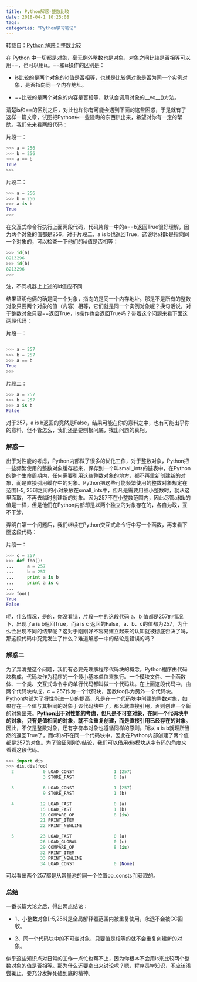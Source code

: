 ```yaml
---
title: Python解惑-整数比较
date: 2018-04-1 10:25:08
tags:
categories: "Python学习笔记"
---
```


转载自：[Python 解惑：整数比较](http://python.jobbole.com/87845/)  

在 Python 中一切都是对象，毫无例外整数也是对象，对象之间比较是否相等可以用==，也可以用is。==和is操作的区别是：

* is比较的是两个对象的id值是否相等，也就是比较俩对象是否为同一个实例对象，是否指向同一个内存地址。

* ==比较的是两个对象的内容是否相等，默认会调用对象的__eq__()方法。

清楚is和==的区别之后，对此也许你有可能会遇到下面的这些困惑，于是就有了这样一篇文章，试图把Python中一些隐晦的东西趴出来，希望对你有一定的帮助。我们先来看两段代码：

<!--more-->

片段一：

```Python
>>> a = 256
>>> b = 256
>>> a == b
True
>>>
```

片段二：

```Python
>>> a = 256
>>> b = 256
>>> a is b
True
>>>
```

在交互式命令行执行上面两段代码，代码片段一中的a==b返回True很好理解，因为两个对象的值都是256，对于片段二，a is b也返回True，这说明a和b是指向同一个对象的，可以检查一下他们的id值是否相等：

```Python
>>> id(a)
8213296
>>> id(b)
8213296
>>>
```

注，不同机器上上述的id值应不同

结果证明他俩的确是同一个对象，指向的是同一个内存地址。那是不是所有的整数对象只要两个对象的值（内容）相等，它们就是同一个实例对象呢？换句话说，对于整数对象只要==返回True，is操作也会返回True吗？带着这个问题来看下面这两段代码：

片段一：

```Python

>>> a = 257
>>> b = 257
>>> a == b
True
>>>
```

片段二：

```Python
>>> a = 257
>>> b = 257
>>> a is b
False
```

对于257，a is b返回的竟然是False，结果可能在你的意料之中，也有可能出乎你的意料，但不管怎么，我们还是要刨根问底，找出问题的真相。

### 解惑一

出于对性能的考虑，Python内部做了很多的优化工作，对于整数对象，Python把一些频繁使用的整数对象缓存起来，保存到一个叫small_ints的链表中，在Python的整个生命周期内，任何需要引用这些整数对象的地方，都不再重新创建新的对象，而是直接引用缓存中的对象。Python把这些可能频繁使用的整数对象规定在范围[-5, 256]之间的小对象放在small_ints中，但凡是需要用些小整数时，就从这里面取，不再去临时创建新的对象。因为257不在小整数范围内，因此尽管a和b的值是一样，但是他们在Python内部却是以两个独立的对象存在的，各自为政，互不干涉。

弄明白第一个问题后，我们继续在Python交互式命令行中写一个函数，再来看下面这段代码：

片段一：

```python
>>> c = 257
>>> def foo():
...     a = 257
...     b = 257
...     print a is b
...     print a is c
...
>>> foo()
True
False
```

呃，什么情况，是的，你没看错，片段一中的这段代码 a、b 值都是257的情况下，出现了a is b返回True，而a is c 返回的False，a、b、c的值都为257，为什么会出现不同的结果呢？这对于刚刚好不容易建立起来的认知就被彻底否决了吗，那这段代码中究竟发生了什么？难道解惑一中的结论是错误的吗？

### 解惑二

为了弄清楚这个问题，我们有必要先理解程序代码块的概念。Python程序由代码块构成，代码块作为程序的一个最小基本单位来执行。一个模块文件、一个函数体、一个类、交互式命令中的单行代码都叫做一个代码块。在上面这段代码中，由两个代码块构成，c = 257作为一个代码块，函数foo作为另外一个代码块。Python内部为了将性能进一步的提高，凡是在一个代码块中创建的整数对象，如果存在一个值与其相同的对象于该代码块中了，那么就直接引用，否则创建一个新的对象出来。**Python出于对性能的考虑，但凡是不可变对象，在同一个代码块中的对象，只有是值相同的对象，就不会重复创建，而是直接引用已经存在的对象**。因此，不仅是整数对象，还有字符串对象也遵循同样的原则。所以 a is b就理所当然的返回True了，而c和a不在同一个代码块中，因此在Python内部创建了两个值都是257的对象。为了验证刚刚的结论，我们可以借用dis模块从字节码的角度来看看这段代码。

```Python
>>> import dis
>>> dis.dis(foo)
  2           0 LOAD_CONST               1 (257)
              3 STORE_FAST               0 (a)

  3           6 LOAD_CONST               1 (257)
              9 STORE_FAST               1 (b)

  4          12 LOAD_FAST                0 (a)
             15 LOAD_FAST                1 (b)
             18 COMPARE_OP               8 (is)
             21 PRINT_ITEM          
             22 PRINT_NEWLINE       

  5          23 LOAD_FAST                0 (a)
             26 LOAD_GLOBAL              0 (c)
             29 COMPARE_OP               8 (is)
             32 PRINT_ITEM          
             33 PRINT_NEWLINE       
             34 LOAD_CONST               0 (None)
```

可以看出两个257都是从常量池的同一个位置co_consts[1]获取的。

### 总结
一番长篇大论之后，得出两点结论：

* 1、小整数对象[-5,256]是全局解释器范围内被重复使用，永远不会被GC回收。

* 2、同一个代码块中的不可变对象，只要值是相等的就不会重复创建新的对象。

似乎这些知识点对日常的工作一点忙也帮不上，因为你根本不会用is来比较两个整数对象的值是否相等。那为什么还要拿出来讨论呢？嗯，程序员学知识，不应该浅尝辄止，要充分发挥死磕到底的精神。
